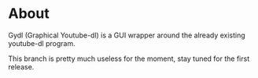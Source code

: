 # About

Gydl (Graphical Youtube-dl) is a GUI wrapper around the already existing
youtube-dl program.

This branch is pretty much useless for the moment, stay tuned for the first release.
